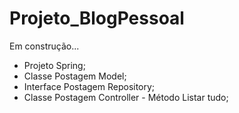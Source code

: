 # Projeto_BlogPessoal
Em construção...

- Projeto Spring;
- Classe Postagem Model;
-  Interface Postagem Repository;
-  Classe Postagem Controller - Método Listar tudo;
